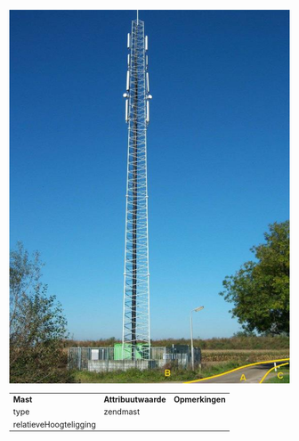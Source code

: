 ![mast](media/44d6ea7dfbca39d7c810c9db4da0fead78ddd0f8.jpg)

|                        |                     |                 |
|------------------------|---------------------|-----------------|
| **Mast**               | **Attribuutwaarde** | **Opmerkingen** |
| type                   | zendmast            |                 |
| relatieveHoogteligging |                     |                 |
